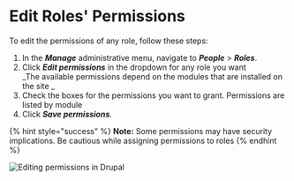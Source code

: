 # Edit Roles' Permissions

To edit the permissions of any role, follow these steps:

1. In the _**Manage**_ administrative menu, navigate to _**People**_ > _**Roles**_.&#x20;
2. Click _**Edit permissions**_ in the dropdown for any role you want\
   _The available permissions depend on the modules that are installed on the site _
3. Check the boxes for the permissions you want to grant. Permissions are listed by module
4. Click _**Save permissions**._

{% hint style="success" %}
**Note:** Some permissions may have security implications. Be cautious while assigning permissions to roles
{% endhint %}

![Editing permissions in Drupal](../../.gitbook/assets/permissions\_test\_qa\_varbase\_8\_8\_x\_development\_13\_07\_2020.png)

